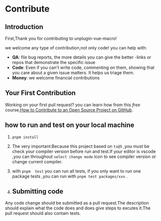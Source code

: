 # Contribute

## Introduction

First,Thank you for contributing to unplugin-vue-macro!

we welcome any type of contribution,not only code! you can help with:
- **QA**: file bug reports, the more details you can give the better -links or repos that demonstrate the specific issue
- **Code**:  Even if you can't write code, commenting on them, showing that you care about a given issue matters. It helps us triage them.
- **Money**: we welcome financial contributions 

## Your First Contribution
 Working on your first pull request? you can learn how from this _free_ course,[How to Contribute to an Open Source Project on GitHub](https://egghead.io/courses/how-to-contribute-to-an-open-source-project-on-github).

## how to run and test on your local machine
 1. `pnpm install` 
 2. The very important:Because this project based on `ts@5` ,you must be check your compiler version before run and test.If your editor is vscode ,you can throughout `select change mode` icon to see compiler version or change current compiler.
    
 3. with `pnpm  test` you can run all tests, if you only  want to run one package tests ,you can run with `pnpm test packages/xxx` .
   
 4. ## Submitting code
 Any code change should be submitted as a pull request.The description should explain what the code does and does give steps to excutes it.The pull request should also contain tests.